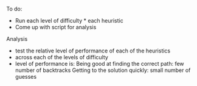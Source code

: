 To do:
* Run each level of difficulty * each heuristic
* Come up with script for analysis


Analysis
- test the relative level of performance of each of the heuristics
- across each of the levels of difficulty
- level of performance is:
Being good at finding the correct path: few number of backtracks
Getting to the solution quickly: small number of guesses

